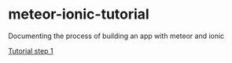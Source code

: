# meteor-ionic-tutorial
Documenting the process of building an app with meteor and ionic

[Tutorial step 1](https://github.com/stlouisweb/meteor-ionic-tutorial/blob/master/to-doing.md)

